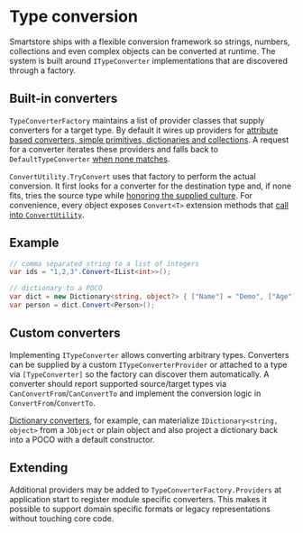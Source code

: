 # Type conversion

Smartstore ships with a flexible conversion framework so strings, numbers, collections and even complex objects can be converted at runtime. The system is built around `ITypeConverter` implementations that are discovered through a factory.

## Built‑in converters

`TypeConverterFactory` maintains a list of provider classes that supply converters for a target type. By default it wires up providers for [attribute based converters, simple primitives, dictionaries and collections](https://github.com/smartstore/Smartstore/blob/d97047da4e40d075c77926a9803bbf7690e2f8fb/src/Smartstore/ComponentModel/TypeConverterFactory.cs#L16-L22). A request for a converter iterates these providers and falls back to `DefaultTypeConverter` [when none matches](https://github.com/smartstore/Smartstore/blob/d97047da4e40d075c77926a9803bbf7690e2f8fb/src/Smartstore/ComponentModel/TypeConverterFactory.cs#L59).

`ConvertUtility.TryConvert` uses that factory to perform the actual conversion. It first looks for a converter for the destination type and, if none fits, tries the source type while [honoring the supplied culture](https://github.com/smartstore/Smartstore/blob/d97047da4e40d075c77926a9803bbf7690e2f8fb/src/Smartstore/Utilities/ConvertUtility.cs#L71). For convenience, every object exposes `Convert<T>` extension methods that [call into `ConvertUtility`](https://github.com/smartstore/Smartstore/blob/d97047da4e40d075c77926a9803bbf7690e2f8fb/src/Smartstore/Extensions/ObjectExtensions.cs#L12-L20).

## Example

```csharp
// comma separated string to a list of integers
var ids = "1,2,3".Convert<IList<int>>();

// dictionary to a POCO
var dict = new Dictionary<string, object?> { ["Name"] = "Demo", ["Age"] = 42 };
var person = dict.Convert<Person>();
```

## Custom converters

Implementing `ITypeConverter` allows converting arbitrary types. Converters can be supplied by a custom `ITypeConverterProvider` or attached to a type via `[TypeConverter]` so the factory can discover them automatically. A converter should report supported source/target types via `CanConvertFrom`/`CanConvertTo` and implement the conversion logic in `ConvertFrom`/`ConvertTo`.

[Dictionary converters](https://github.com/smartstore/Smartstore/blob/d97047da4e40d075c77926a9803bbf7690e2f8fb/src/Smartstore/ComponentModel/TypeConverters/DictionaryTypeConverter.cs#L19-L31), for example, can materialize `IDictionary<string, object>` from a `JObject` or plain object and also project a dictionary back into a POCO with a default constructor.

## Extending

Additional providers may be added to `TypeConverterFactory.Providers` at application start to register module specific converters. This makes it possible to support domain specific formats or legacy representations without touching core code.
